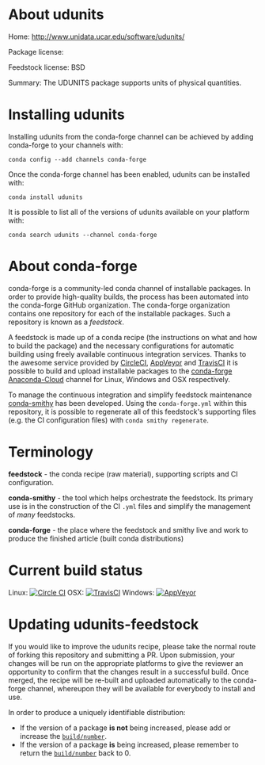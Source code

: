 About udunits
=============

Home: http://www.unidata.ucar.edu/software/udunits/

Package license: 

Feedstock license: BSD

Summary: The UDUNITS package supports units of physical quantities.



Installing udunits
==================

Installing udunits from the conda-forge channel can be achieved by adding conda-forge to your channels with:

```
conda config --add channels conda-forge
```

Once the conda-forge channel has been enabled, udunits can be installed with:

```
conda install udunits
```

It is possible to list all of the versions of udunits available on your platform with:

```
conda search udunits --channel conda-forge
```


About conda-forge
=================

conda-forge is a community-led conda channel of installable packages.
In order to provide high-quality builds, the process has been automated into the
conda-forge GitHub organization. The conda-forge organization contains one repository 
for each of the installable packages. Such a repository is known as a *feedstock*.

A feedstock is made up of a conda recipe (the instructions on what and how to build
the package) and the necessary configurations for automatic building using freely
available continuous integration services. Thanks to the awesome service provided by
[CircleCI](https://circleci.com/), [AppVeyor](http://www.appveyor.com/)
and [TravisCI](https://travis-ci.org/) it is possible to build and upload installable
packages to the [conda-forge](https://anaconda.org/conda-forge)
[Anaconda-Cloud](http://docs.anaconda.org/) channel for Linux, Windows and OSX respectively.

To manage the continuous integration and simplify feedstock maintenance
[conda-smithy](http://github.com/conda-forge/conda-smithy) has been developed.
Using the ``conda-forge.yml`` within this repository, it is possible to regenerate all of
this feedstock's supporting files (e.g. the CI configuration files) with ``conda smithy regenerate``.


Terminology
===========

**feedstock** - the conda recipe (raw material), supporting scripts and CI configuration.

**conda-smithy** - the tool which helps orchestrate the feedstock.
                   Its primary use is in the construction of the CI ``.yml`` files
                   and simplify the management of *many* feedstocks.

**conda-forge** - the place where the feedstock and smithy live and work to
                  produce the finished article (built conda distributions)

Current build status
====================
Linux: [![Circle CI](https://circleci.com/gh/conda-forge/udunits-feedstock.svg?style=svg)](https://circleci.com/gh/conda-forge/udunits-feedstock)
OSX: [![TravisCI](https://travis-ci.org/conda-forge/udunits-feedstock.svg?branch=master)](https://travis-ci.org/conda-forge/udunits-feedstock) 
Windows: [![AppVeyor](https://ci.appveyor.com/api/projects/status/github/conda-forge/udunits-feedstock?svg=True)](https://ci.appveyor.com/project/conda-forge/udunits-feedstock/branch/master)


Updating udunits-feedstock
==========================

If you would like to improve the udunits recipe, please take the normal
route of forking this repository and submitting a PR. Upon submission, your changes will
be run on the appropriate platforms to give the reviewer an opportunity to confirm that the
changes result in a successful build. Once merged, the recipe will be re-built and uploaded
automatically to the conda-forge channel, whereupon they will be available for everybody to
install and use.

In order to produce a uniquely identifiable distribution:
 * If the version of a package **is not** being increased, please add or increase
   the [``build/number``](http://conda.pydata.org/docs/building/meta-yaml.html#build-number-and-string). 
 * If the version of a package **is** being increased, please remember to return
   the [``build/number``](http://conda.pydata.org/docs/building/meta-yaml.html#build-number-and-string)
   back to 0.

